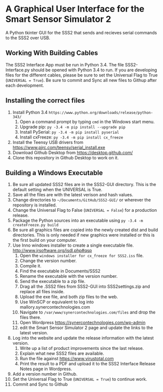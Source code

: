 # A Graphical User Interface for the Smart Sensor Simulator 2
A Python tkinter GUI for the SSS2 that sends and recieves serial commands to the SSS2 over USB.

## Working With Building Cables
The SSS2 Interface App must be run in Python 3.4. The file SSS2-Interface.py should be opened with Python 3.4 to run. If you are developing files for the different cables, please be sure to set the Universal Flag to True (```UNIVERSAL = True```).
Be sure to commit and Sync all new files to Githup after each development.

## Installing the correct files
1. Install Python 3.4 ```https://www.python.org/downloads/release/python-343/```
   1. Open a command prompt by typing `cmd` in the Windows start menu.
   2. Upgrade pip: ```py -3.4 -m pip install --upgrade pip```
   3. Install PySerial: ```py -3.4 -m pip install pyserial```
   4. Install cxFreeze: ```py -3.4 -m pip install cx_freeze```
2. Install the Teensy USB drivers from https://www.pjrc.com/teensy/serial_install.exe
3. Download Github Desktop from https://desktop.github.com/
4. Clone this repository in Github Desktop to work on it.

## Building a Windows Executable
1. Be sure all updated SSS2 files are in the SSS2-GUI directory. This is the default setting when the UNIVERSAL is True.
2. Save all the files are with the latest verison and hash values. 
3. Change directories to ```~/Documents/GitHub/SSS2-GUI/``` or wherever the repository is installed.
3. Change the Universal Flag to False (```UNIVERSAL = False```) for a production release.
4. Package the Python sources into an executable using ```py -3.4 -m createFreeze.py build```
6. Be sure all graphics files are copied into the newly created dist and build directories. This is only needed if new graphics were installed or this is the first build on your computer. 
7. Use Inno windows installer to create a single executable file. http://www.jrsoftware.org/isdl.php#qsp
   1. Open the `windows installer for cx_freeze for SSS2.iss` file.
   1. Change the version number.
   2. Compile it.
   3. Find the executable in Documents/SSS2
   4. Rename the executable with the version number.
   5. Send the executable to a zip file.
   6. Drag all the .SSS2 files from SSS2-GUI into SSS2settings.zip and replace all files inside.
   7. Upload the exe file, and both zip files to the web.
     1. Use WinSCP or equivalent to log into mallory.synercontechnologies.com
     2. Navigate to `/var/www/synercontechnologies.com/files` and drop the files there.
	 3. Open Wordpress https://synercontechnologies.com/wp-admin
	 4. edit the Smart Sensor Simulator 2 page and update the links to the latest version.
7. Log into the website and update the release information with the latest version. 
   1. Write up a list of product improvements since the last release.
   2. Explain what new SSS2 files are available. 
   3. Run the file against https://www.virustotal.com
   4. Print the result to a PDF and upload it to the SSS2 Interface Release Notes page in Wordpress.
8. Add a version number in Github.
8. Set the Universal Flag to True (```UNIVERSAL = True```) to continue work.
9. Commit and Sync to Github
